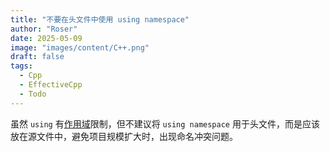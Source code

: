 ```yaml
---
title: "不要在头文件中使用 using namespace"
author: "Roser"
date: 2025-05-09
image: "images/content/C++.png"
draft: false
tags:
  - Cpp
  - EffectiveCpp
  - Todo
---
```

虽然 `using` 有[作用域](../using-作用域)限制，但不建议将 `using namespace` 用于头文件，而是应该放在源文件中，避免项目规模扩大时，出现命名冲突问题。 